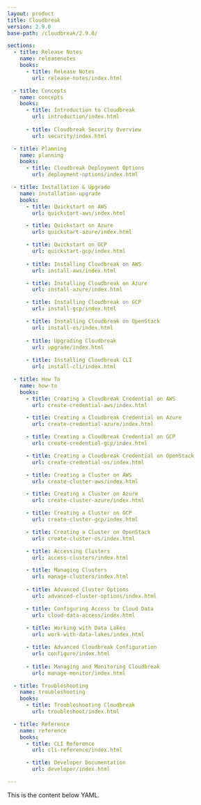 ```yaml
---
layout: product
title: Cloudbreak
version: 2.9.0
base-path: /cloudbreak/2.9.0/

sections:
  - title: Release Notes
    name: releasenotes
    books:
      - title: Release Notes
        url: release-notes/index.html

  - title: Concepts
    name: concepts
    books:
      - title: Introduction to Cloudbreak
        url: introduction/index.html	
        
      - title: Cloudbreak Security Overview
        url: security/index.html

  - title: Planning
    name: planning
    books:
      - title: Cloudbreak Deployment Options
        url: deployment-options/index.html

  - title: Installation & Upgrade
    name: installation-upgrade
    books:
      - title: Quickstart on AWS
        url: quickstart-aws/index.html

      - title: Quickstart on Azure
        url: quickstart-azure/index.html

      - title: Quickstart on GCP
        url: quickstart-gcp/index.html
        
      - title: Installing Cloudbreak on AWS
        url: install-aws/index.html

      - title: Installing Cloudbreak on Azure
        url: install-azure/index.html

      - title: Installing Cloudbreak on GCP
        url: install-gcp/index.html

      - title: Installing Cloudbreak on OpenStack
        url: install-os/index.html
        
      - title: Upgrading Cloudbreak
        url: upgrade/index.html
        
      - title: Installing Cloudbreak CLI
        url: install-cli/index.html        

  - title: How To
    name: how-to
    books:
      - title: Creating a Cloudbreak Credential on AWS
        url: create-credential-aws/index.html

      - title: Creating a Cloudbreak Credential on Azure
        url: create-credential-azure/index.html

      - title: Creating a Cloudbreak Credential on GCP
        url: create-credential-gcp/index.html

      - title: Creating a Cloudbreak Credential on OpenStack
        url: create-credential-os/index.html        

      - title: Creating a Cluster on AWS
        url: create-cluster-aws/index.html

      - title: Creating a Cluster on Azure
        url: create-cluster-azure/index.html

      - title: Creating a Cluster on GCP
        url: create-cluster-gcp/index.html

      - title: Creating a Cluster on OpenStack
        url: create-cluster-os/index.html

      - title: Accessing Clusters
        url: access-clusters/index.html

      - title: Managing Clusters
        url: manage-clusters/index.html
        
      - title: Advanced Cluster Options
        url: advanced-cluster-options/index.html         

      - title: Configuring Access to Cloud Data
        url: cloud-data-access/index.html
        
      - title: Working with Data Lakes
        url: work-with-data-lakes/index.html

      - title: Advanced Cloudbreak Configuration
        url: configure/index.html
        
      - title: Managing and Monitoring Cloudbreak
        url: manage-monitor/index.html        

  - title: Troubleshooting
    name: troubleshooting
    books:
      - title: Troubleshooting Cloudbreak
        url: troubleshoot/index.html

  - title: Reference
    name: reference
    books:
      - title: CLI Reference
        url: cli-reference/index.html

      - title: Developer Documentation
        url: developer/index.html

---
```


This is the content below YAML.
